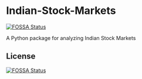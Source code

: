# Indian-Stock-Markets
[![FOSSA Status](https://app.fossa.io/api/projects/git%2Bgithub.com%2Fvijayshinva%2FIndian-Stock-Markets.svg?type=shield)](https://app.fossa.io/projects/git%2Bgithub.com%2Fvijayshinva%2FIndian-Stock-Markets?ref=badge_shield)

A Python package for analyzing Indian Stock Markets


## License
[![FOSSA Status](https://app.fossa.io/api/projects/git%2Bgithub.com%2Fvijayshinva%2FIndian-Stock-Markets.svg?type=large)](https://app.fossa.io/projects/git%2Bgithub.com%2Fvijayshinva%2FIndian-Stock-Markets?ref=badge_large)
